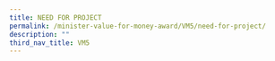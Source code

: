 ```yaml
---
title: NEED FOR PROJECT
permalink: /minister-value-for-money-award/VM5/need-for-project/
description: ""
third_nav_title: VM5
---
```

